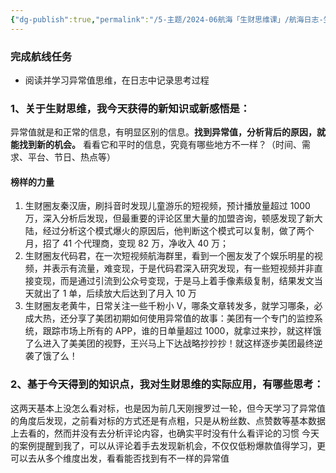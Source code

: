 ```yaml
---
{"dg-publish":true,"permalink":"/5-主题/2024-06航海「生财思维课」/航海日志-生财思维课-2024-06-20 异常值思维/","tags":["生财有术","航海日志","生财思维课"],"noteIcon":"1","created":"2024-06-19","updated":"2024-06-20"}
---
```



### 完成航线任务

- 阅读并学习异常值思维，在日志中记录思考过程

### 1、关于生财思维，我今天获得的新知识或新感悟是：

异常值就是和正常的信息，有明显区别的信息。**找到异常值，分析背后的原因，就能找到新的机会。** 看看它和平时的信息，究竟有哪些地方不一样？（时间、需求、平台、节日、热点等）

#### 榜样的力量

1. 生财圈友秦汉唐，刷抖音时发现儿童游乐的短视频，预计播放量超过 1000 万，深入分析后发现，但最重要的评论区里大量的加盟咨询，顿感发现了新大陆，经过分析这个模式爆火的原因后，他判断这个模式可以复制，做了两个月，招了 41 个代理商，变现 82 万，净收入 40 万；
2. 生财圈友代码君，在一次短视频航海群里，看到一个圈友发了个娱乐明星的视频，并表示有流量，难变现，于是代码君深入研究发现，有一些短视频并非直接变现，而是通过引流到公众号变现，于是马上着手像素级复制，结果发文当天就出了 1 单，后续放大后达到了月入 10 万
3. 生财圈友老黄牛，日常关注一些千粉小 V，哪条文章转发多，就学习哪条，必成大热，还分享了美团初期如何使用异常值的故事：美团有一个专门的监控系统，跟踪市场上所有的 APP，谁的日单量超过 1000，就拿过来抄，就这样饿了么进入了美美团的视野，王兴马上下达战略抄抄抄！就这样逐步美团最终逆袭了饿了么！

### 2、基于今天得到的知识点，我对生财思维的实际应用，有哪些思考：

这两天基本上没怎么看对标，也是因为前几天刚搜罗过一轮，但今天学习了异常值的角度后发现，之前看对标的方式还是有点粗，只是从粉丝数、点赞数等基本数据上去看的，然而并没有去分析评论内容，也确实平时没有什么看评论的习惯
今天的案例提醒到我了，可以从评论着手去发现新机会，不仅仅低粉爆款值得学习，更可以去从多个维度出发，看看能否找到有不一样的异常值